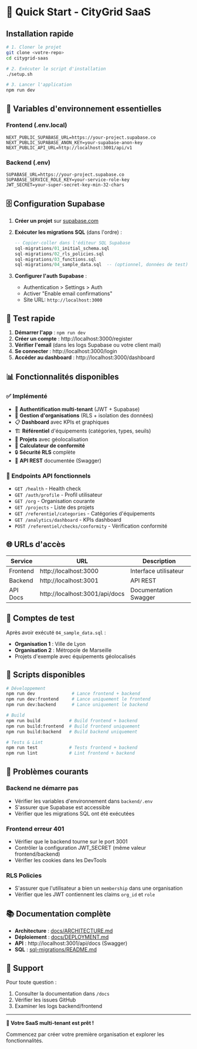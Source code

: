 # 🚀 Quick Start - CityGrid SaaS

## Installation rapide

```bash
# 1. Cloner le projet
git clone <votre-repo>
cd citygrid-saas

# 2. Exécuter le script d'installation
./setup.sh

# 3. Lancer l'application
npm run dev
```

## 🔑 Variables d'environnement essentielles

### Frontend (.env.local)
```env
NEXT_PUBLIC_SUPABASE_URL=https://your-project.supabase.co
NEXT_PUBLIC_SUPABASE_ANON_KEY=your-supabase-anon-key
NEXT_PUBLIC_API_URL=http://localhost:3001/api/v1
```

### Backend (.env)
```env
SUPABASE_URL=https://your-project.supabase.co
SUPABASE_SERVICE_ROLE_KEY=your-service-role-key
JWT_SECRET=your-super-secret-key-min-32-chars
```

## 🗄️ Configuration Supabase

1. **Créer un projet** sur [supabase.com](https://supabase.com)
2. **Exécuter les migrations SQL** (dans l'ordre) :
   ```sql
   -- Copier-coller dans l'éditeur SQL Supabase
   sql-migrations/01_initial_schema.sql
   sql-migrations/02_rls_policies.sql
   sql-migrations/03_functions.sql
   sql-migrations/04_sample_data.sql  -- (optionnel, données de test)
   ```

3. **Configurer l'auth Supabase** :
   - Authentication > Settings > Auth
   - Activer "Enable email confirmations"
   - Site URL: `http://localhost:3000`

## 🧪 Test rapide

1. **Démarrer l'app** : `npm run dev`
2. **Créer un compte** : http://localhost:3000/register
3. **Vérifier l'email** (dans les logs Supabase ou votre client mail)
4. **Se connecter** : http://localhost:3000/login
5. **Accéder au dashboard** : http://localhost:3000/dashboard

## 📊 Fonctionnalités disponibles

### ✅ Implémenté
- 🔐 **Authentification multi-tenant** (JWT + Supabase)
- 🏢 **Gestion d'organisations** (RLS + isolation des données)
- 📋 **Dashboard** avec KPIs et graphiques
- 🏗️ **Référentiel** d'équipements (catégories, types, seuils)
- 📁 **Projets** avec géolocalisation
- 🧮 **Calculateur de conformité** 
- 🔒 **Sécurité RLS** complète
- 📖 **API REST** documentée (Swagger)

### 🔄 Endpoints API fonctionnels
- `GET /health` - Health check
- `GET /auth/profile` - Profil utilisateur
- `GET /org` - Organisation courante
- `GET /projects` - Liste des projets
- `GET /referentiel/categories` - Catégories d'équipements
- `GET /analytics/dashboard` - KPIs dashboard
- `POST /referentiel/checks/conformity` - Vérification conformité

## 🌐 URLs d'accès

| Service | URL | Description |
|---------|-----|-------------|
| Frontend | http://localhost:3000 | Interface utilisateur |
| Backend | http://localhost:3001 | API REST |
| API Docs | http://localhost:3001/api/docs | Documentation Swagger |

## 🎯 Comptes de test

Après avoir exécuté `04_sample_data.sql` :

- **Organisation 1** : Ville de Lyon
- **Organisation 2** : Métropole de Marseille
- Projets d'exemple avec équipements géolocalisés

## 🔧 Scripts disponibles

```bash
# Développement
npm run dev              # Lance frontend + backend
npm run dev:frontend     # Lance uniquement le frontend  
npm run dev:backend      # Lance uniquement le backend

# Build
npm run build           # Build frontend + backend
npm run build:frontend  # Build frontend uniquement
npm run build:backend   # Build backend uniquement

# Tests & Lint
npm run test            # Tests frontend + backend
npm run lint            # Lint frontend + backend
```

## 🚨 Problèmes courants

### Backend ne démarre pas
- Vérifier les variables d'environnement dans `backend/.env`
- S'assurer que Supabase est accessible
- Vérifier que les migrations SQL ont été exécutées

### Frontend erreur 401
- Vérifier que le backend tourne sur le port 3001
- Contrôler la configuration JWT_SECRET (même valeur frontend/backend)
- Vérifier les cookies dans les DevTools

### RLS Policies
- S'assurer que l'utilisateur a bien un `membership` dans une organisation
- Vérifier que les JWT contiennent les claims `org_id` et `role`

## 📚 Documentation complète

- **Architecture** : [docs/ARCHITECTURE.md](docs/ARCHITECTURE.md)
- **Déploiement** : [docs/DEPLOYMENT.md](docs/DEPLOYMENT.md) 
- **API** : http://localhost:3001/api/docs (Swagger)
- **SQL** : [sql-migrations/README.md](sql-migrations/README.md)

## 🤝 Support

Pour toute question :
1. Consulter la documentation dans `/docs`
2. Vérifier les issues GitHub
3. Examiner les logs backend/frontend

---

**🎉 Votre SaaS multi-tenant est prêt !** 

Commencez par créer votre première organisation et explorer les fonctionnalités.